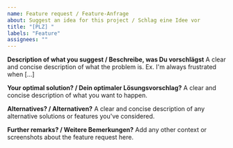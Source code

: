 ```yaml
---
name: Feature request / Feature-Anfrage
about: Suggest an idea for this project / Schlag eine Idee vor
title: "[PLZ] "
labels: "Feature"
assignees: ""
---
```


**Description of what you suggest / Beschreibe, was Du vorschlägst**
A clear and concise description of what the problem is. Ex. I'm always frustrated when [...]

**Your optimal solution? / Dein optimaler Lösungsvorschlag?**
A clear and concise description of what you want to happen.

**Alternatives? / Alternativen?**
A clear and concise description of any alternative solutions or features you've considered.

**Further remarks? / Weitere Bemerkungen?**
Add any other context or screenshots about the feature request here.

